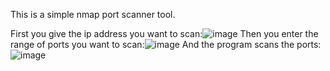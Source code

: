 This is a simple nmap port scanner tool. 

First you give the ip address you want to scan:![image](https://github.com/ekim0n/nmap_scanner/assets/122225670/0b06549f-6dd9-43c3-ad4d-4d086a6eddfe)
Then you enter the range of ports you want to scan:![image](https://github.com/ekim0n/nmap_scanner/assets/122225670/27415a68-a528-418a-a936-7e2e9ae8bb92)
And the program scans the ports:![image](https://github.com/ekim0n/nmap_scanner/assets/122225670/2165abbd-7558-4019-81b5-aef9ad666495)
